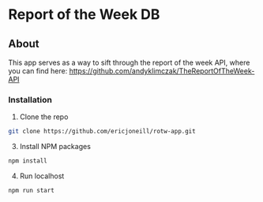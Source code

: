 # Report of the Week DB

## About

This app serves as a way to sift through the report of the week API, where you can find here: https://github.com/andyklimczak/TheReportOfTheWeek-API

### Installation

1. Clone the repo
```sh
git clone https://github.com/ericjoneill/rotw-app.git
```
3. Install NPM packages
```sh
npm install
```
4. Run localhost
```sh
npm run start
```
